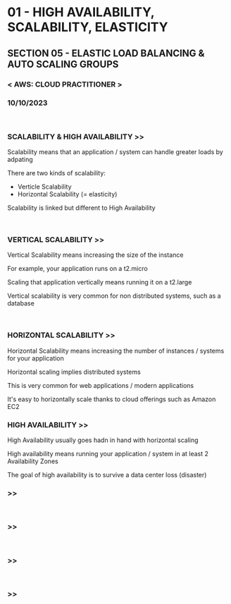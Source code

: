 # 01 - HIGH AVAILABILITY, SCALABILITY, ELASTICITY

## SECTION 05 - ELASTIC LOAD BALANCING & AUTO SCALING GROUPS <br>

### < AWS: CLOUD PRACTITIONER > <br>

### 10/10/2023 <br>

<br>

### SCALABILITY & HIGH AVAILABILITY >>

Scalability means that an application / system can handle greater loads by adpating

There are two kinds of scalability:
  - Verticle Scalability
  - Horizontal Scalability (= elasticity)

Scalability is linked but different to High Availability

<br>

### VERTICAL SCALABILITY >>

Vertical Scalability means increasing the size of the instance

For example, your application runs on a t2.micro

Scaling that application vertically means running it on a t2.large

Vertical scalability is very common for non distributed systems, such as a database

<br>

### HORIZONTAL SCALABILITY >>

Horizontal Scalability means increasing the number of instances / systems for your application

Horizontal scaling implies distributed systems

This is very common for web applications / modern applications

It's easy to horizontally scale thanks to cloud offerings such as Amazon EC2
<br>

### HIGH AVAILABILITY >>

High Availability usually goes hadn in hand with horizontal scaling

High availability means running your application / system in at least 2 Availability Zones

The goal of high availability is to survive a data center loss (disaster)
<br>

### >>

<br>

### >>

<br>

### >>

<br>

### >>

<br>
